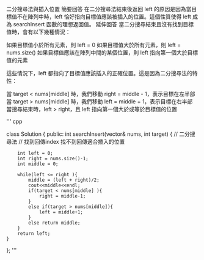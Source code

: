 二分搜尋法與插入位置
簡要回答
在二分搜尋法結束後返回 left 的原因是因為當目標值不在陣列中時，left 恰好指向目標值應該被插入的位置。這個性質使得 left 成為 searchInsert 函數的理想返回值。
延伸回答
當二分搜尋結束且沒有找到目標值時，會有以下幾種情況：

如果目標值小於所有元素，則 left = 0
如果目標值大於所有元素，則 left = nums.size()
如果目標值應該在陣列中間的某個位置，則 left 指向第一個大於目標值的元素

這些情況下，left 都指向了目標值應該插入的正確位置。這是因為二分搜尋法的特性：

當 target < nums[middle] 時，我們移動 right = middle - 1，表示目標在左半部
當 target > nums[middle] 時，我們移動 left = middle + 1，表示目標在右半部
當搜尋結束時，left > right，且 left 指向第一個大於或等於目標值的位置

''' cpp

class Solution {
public:
    int searchInsert(vector<int>& nums, int target) {
        // 二分搜尋法
        // 找到回傳index 找不到回傳適合插入的位置
        
        int left = 0;
        int right = nums.size()-1;
        int middle = 0;

        while(left <= right ){
            middle = (left + right)/2;
            cout<<middle<<endl;
            if(target < nums[middle] ){
                right = middle-1;
            }
            else if(target > nums[middle]){
                left = middle+1;
            }
            else return middle;
        }
        return left;
    }
};
'''

